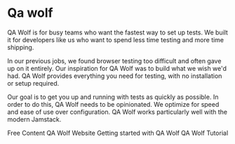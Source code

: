 # Qa wolf

QA Wolf is for busy teams who want the fastest way to set up tests. We built it for developers like us who want to spend less time testing and more time shipping.

In our previous jobs, we found browser testing too difficult and often gave up on it entirely. Our inspiration for QA Wolf was to build what we wish we'd had. QA Wolf provides everything you need for testing, with no installation or setup required.

Our goal is to get you up and running with tests as quickly as possible. In order to do this, QA Wolf needs to be opinionated. We optimize for speed and ease of use over configuration. QA Wolf works particularly well with the modern Jamstack.

<ResourceGroupTitle>Free Content</ResourceGroupTitle>
<BadgeLink colorScheme='blue' badgeText='QA Wolf Website' href='https://www.qawolf.com/'>QA Wolf Website</BadgeLink>
<BadgeLink badgeText='Guide' colorScheme='green' href='https://app.qawolf.com/docs/create-a-test'>Getting started with QA Wolf</BadgeLink>
<BadgeLink badgeText='Watch' href='https://www.youtube.com/watch?v=BRxVu0De-4k&list=PL33T95M59Kkg1zKCU5NHc2g2XYXOs3-DU'>QA Wolf Tutorial</BadgeLink>
